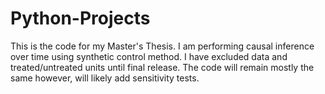 # Python-Projects
This is the code for my Master's Thesis. I am performing causal inference over time using synthetic control method. I have excluded data and treated/untreated units until final release. The code will remain mostly the same however, will likely add sensitivity tests.
